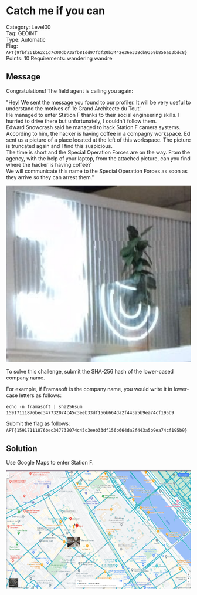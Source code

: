 # Catch me if you can

Category: Level00  
Tag: GEOINT  
Type: Automatic  
Flag: `APT{9fbf261b62c1d7c00db73afb81dd97fdf20b3442e36e338cb9359b856a03bdc8}`  
Points: 10
Requirements: wandering wandre

## Message

Congratulations! The field agent is calling you again:

"Hey! We sent the message you found to our profiler. It will be very useful to understand the motives of 'le Grand Architecte du Tout'.  
He managed to enter Station F thanks to their social engineering skills. I hurried to drive there but unfortunately, I couldn't follow them.  
Edward Snowcrash said he managed to hack Station F camera systems. According to him, the hacker is having coffee in a compagny workspace. Ed sent us a picture of a place located at the left of this workspace. The picture is truncated again and I find this suspicious.  
The time is short and the Special Operation Forces are on the way. From the agency, with the help of your laptop, from the attached picture, can you find where the hacker is having coffee?  
We will communicate this name to the Special Operation Forces as soon as they arrive so they can arrest them."

<p align="center">
  <img src="catchme_hint.png" alt="Gmaps street" width="700" />
</p>

To solve this challenge, submit the SHA-256 hash of the lower-cased company name.

For example, if Framasoft is the company name, you would write it in lower-case letters as follows:
```
echo -n framasoft | sha256sum
15917111876bec347732074c45c3eeb33df156b664da2f443a5b9ea74cf195b9
```

Submit the flag as follows:  
`APT{15917111876bec347732074c45c3eeb33df156b664da2f443a5b9ea74cf195b9}`

## Solution

Use Google Maps to enter Station F.

<p align="center">
  <img src="gmap_view.png" alt="Gmap street" width="700" />
</p>
